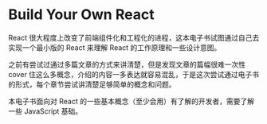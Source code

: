 # Build Your Own React

React 很大程度上改变了前端组件化和工程化的进程，这本电子书试图通过自己去实现一个最小版的 React 来理解 React 的工作原理和一些设计意图。

之前有尝试过通过多篇文章的方式来讲清楚，但是发现文章的篇幅很难一次性 cover 住这么多概念，介绍的内容一多表达就容易混乱，于是这次尝试通过电子书的形式，每个章节尝试讲清楚足够简单的概念和问题。

本电子书面向对 React 的一些基本概念（至少会用）有了解的开发者，需要了解一些 JavaScript 基础。

